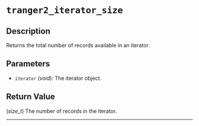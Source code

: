 # `tranger2_iterator_size`

## Description
Returns the total number of records available in an iterator.

## Parameters
- `iterator` (*void*): The iterator object.

## Return Value
(*size_t*) The number of records in the iterator.

---
